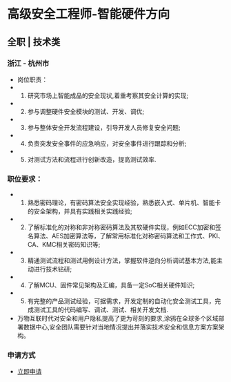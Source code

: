 
# 高级安全工程师-智能硬件方向
## 全职  |  技术类
### 浙江 - 杭州市

- 岗位职责：
- 1. 研究市场上智能成品的安全现状,着重考察其安全计算的实现;
- 2. 参与调整硬件安全模块的测试、开发、调优;
- 3. 参与整体安全开发流程建设，引导开发人员修复安全问题;
- 4. 负责突发安全事件的应急响应，对安全事件进行跟踪和分析;
- 5. 对测试方法和流程进行创新改造，提高测试效率.

### 职位要求：
- 1. 熟悉密码理论，有密码算法安全实现经验，熟悉嵌入式、单片机、智能卡的安全架构，并具有实践相关实践经验;
- 2. 了解标准化的对称和非对称密码算法及其软硬件实现，例如ECC加密和签名算法、AES加密算法等，了解常用标准化对称密码算法和工作式、PKI、CA、KMC相关密码知识等;
- 3. 精通测试流程和测试用例设计方法，掌握软件逆向分析调试基本方法,能主动进行技术钻研;
- 4. 了解MCU、固件常见架构及汇编，具备一定SoC相关硬件知识;
- 5. 有完整的产品测试经验，可据需求，开发定制的自动化安全测试工具，完成测试工具的代码编写、调试、测试、相关开发文档.
- 万物互联时代对安全和用户隐私提高了更为苛刻的要求,涂鸦在全球多个区域部署数据中心,安全团队需要针对当地情况提出并落实技术安全和信息方案方案架构。
### 申请方式
- <a href="mailto:hr@tuya.com" title=yourName-高级安全工程师-智能硬件方向>立即申请</a>